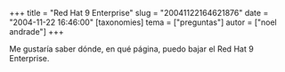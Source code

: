 +++
title = "Red Hat 9 Enterprise"
slug = "20041122164621876"
date = "2004-11-22 16:46:00"
[taxonomies]
tema = ["preguntas"]
autor = ["noel andrade"]
+++

Me gustaría saber dónde, en qué página, puedo bajar el Red Hat 9
Enterprise.

